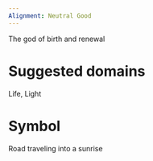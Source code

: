 ```yaml
---
Alignment: Neutral Good
---
```

The god of birth and renewal
# Suggested domains
Life, Light
# Symbol
Road traveling into a sunrise